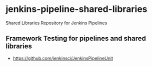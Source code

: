 # jenkins-pipeline-shared-libraries

Shared Libraries Repository for Jenkins Pipelines

## Framework Testing for pipelines and shared libraries

* https://github.com/jenkinsci/JenkinsPipelineUnit
